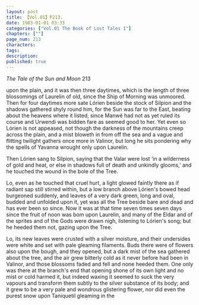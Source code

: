 ```yaml
---
layout: post
title: 【Vol.01】P213.
date: 1983-01-01 03:33
categories: ["Vol.01 The Book of Lost Tales I"]
chapters: [""]
page_num: 213
characters: 
tags: 
description: 
published: true
---
```


<p style="text-indent: 0;">
<I>The Tale of the Sun and Moon </I>213
</p>

upon the plain, and it was then three daytimes, which is the length of three blossomings of Laurelin of old, since the Ship of Morning was unmoored. Then for four daytimes more sate Lórien beside the stock of Silpion and the shadows gathered shyly round him, for the Sun was far to the East, beating about the heavens where it listed, since Manwë had not as yet ruled its course and Urwendi was bidden fare as seemed good to her. Yet even so Lórien is not appeased, not though the darkness of the mountains creep across the plain, and a mist bloweth in from off the sea and a vague and flitting twilight gathers once more in Valinor, but long he sits pondering why the spells of Yavanna wrought only upon Laurelin.

Then Lórien sang to Silpion, saying that the Valar were lost ‘in a wilderness of gold and heat, or else in shadows full of death and unkindly glooms,’ and he touched the wound in the bole of the Tree.

Lo, even as he touched that cruel hurt, a light glowed faintly there as if radiant sap still stirred within, but a low branch above Lórien's bowed head burgeoned suddenly, and leaves of a very dark green, long and oval, budded and unfolded upon it, yet was all the Tree beside bare and dead and has ever been so since. Now it was at that time seven times seven days since the fruit of noon was bom upon Laurelin, and many of the Eldar and of the sprites and of the Gods were drawn nigh, listening to Lórien's song; but he heeded them not, gazing upon the Tree.

Lo, its new leaves were crusted with a silver moisture, and their undersides were white and set with pale gleaming filaments. Buds there were of flowers also upon the bough, and they opened, but a dark mist of the sea gathered about the tree, and the air grew bitterly cold as it never before had been in Valinor, and those blossoms faded and fell and none heeded them. One only was there at the branch's end that opening shone of its own light and no mist or cold harmed it, but indeed waxing it seemed to suck the very vapours and transform them subtly to the silver substance of its body; and it grew to be a very pale and wondrous glistering flower, nor did even the purest snow upon Taniquetil gleaming in the

